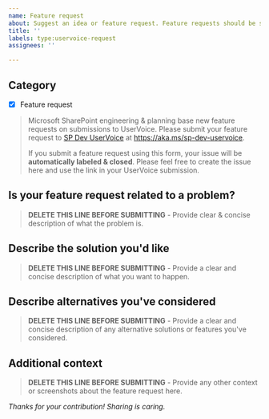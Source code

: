 ```yaml
---
name: Feature request
about: Suggest an idea or feature request. Feature requests should be submitted to the SP Dev UserVoice site (linked below). Feature requests submitted as issues will be automatically closed.
title: ''
labels: type:uservoice-request
assignees: ''

---
```


## Category

- [x] Feature request

> Microsoft SharePoint engineering & planning base new feature requests on submissions to UserVoice. Please submit your feature request to [SP Dev UserVoice](https://aka.ms/sp-dev-uservoice) at https://aka.ms/sp-dev-uservoice.
>
> If you submit a feature request using this form, your issue will be **automatically labeled & closed**. Please feel free to create the issue here and use the link in your UserVoice submission.

## Is your feature request related to a problem?
> **DELETE THIS LINE BEFORE SUBMITTING** - Provide clear & concise description of what the problem is.

## Describe the solution you'd like
> **DELETE THIS LINE BEFORE SUBMITTING** - Provide a clear and concise description of what you want to happen.

## Describe alternatives you've considered
> **DELETE THIS LINE BEFORE SUBMITTING** - Provide a clear and concise description of any alternative solutions or features you've considered.

## Additional context
> **DELETE THIS LINE BEFORE SUBMITTING** - Provide any other context or screenshots about the feature request here.

*Thanks for your contribution! Sharing is caring.*
